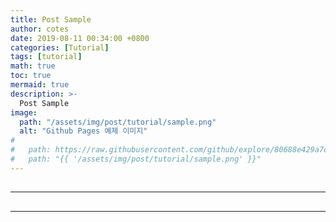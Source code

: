```yaml
---
title: Post Sample
author: cotes
date: 2019-08-11 00:34:00 +0800
categories: [Tutorial]
tags: [tutorial]
math: true
toc: true
mermaid: true
description: >-
  Post Sample
image:
  path: "/assets/img/post/tutorial/sample.png"
  alt: "Github Pages 예제 이미지"
# 
#   path: https://raw.githubusercontent.com/github/explore/80688e429a7d4ef2fca1e82350fe8e3517d3494d/collections/github-pages-examples/github-pages-examples.png
#   path: "{{ '/assets/img/post/tutorial/sample.png' }}"
---
```


##

---

##

---